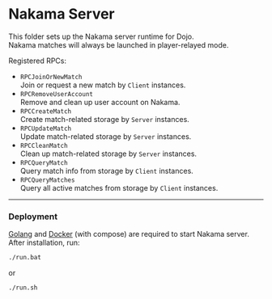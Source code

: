 # Nakama Server

This folder sets up the Nakama server runtime for Dojo.\
Nakama matches will always be launched in player-relayed mode.

Registered RPCs:
* `RPCJoinOrNewMatch`\
  Join or request a new match by `Client` instances.
* `RPCRemoveUserAccount`\
  Remove and clean up user account on Nakama.
* `RPCCreateMatch`\
  Create match-related storage by `Server` instances.
* `RPCUpdateMatch`\
  Update match-related storage by `Server` instances.
* `RPCCleanMatch`\
  Clean up match-related storage by `Server` instances.
* `RPCQueryMatch`\
  Query match info from storage by `Client` instances.
* `RPCQueryMatches`\
  Query all active matches from storage by `Client` instances.

------

### Deployment

[Golang](https://go.dev/) and [Docker](https://www.docker.com/) (with compose) are required to start Nakama server. After installation, run:
```cmd
./run.bat
```
or
```bash
./run.sh
```
